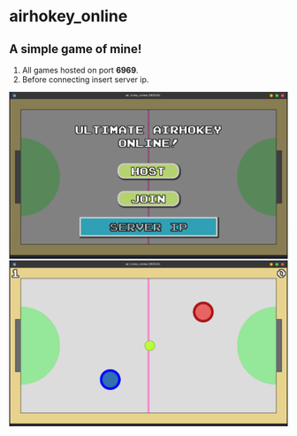 # airhokey_online

## A simple game of mine!

 1. All games hosted on port **6969**. 
 1. Before connecting insert server ip. 
 
![alt text](res/MENU.png "MENU")
![alt text](res/gameplay.png "Gameplay")